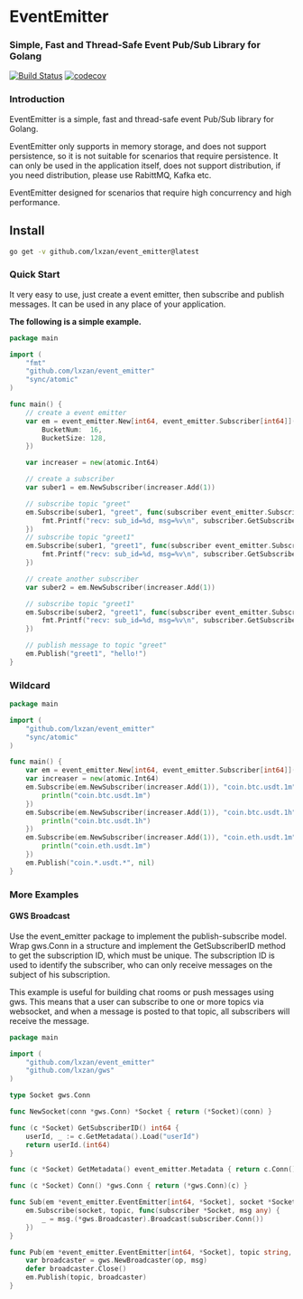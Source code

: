 # EventEmitter

### Simple, Fast and Thread-Safe Event Pub/Sub Library for Golang

[![Build Status][1]][2] [![codecov][3]][4]

[1]: https://github.com/lxzan/event_emitter/actions/workflows/go.yml/badge.svg

[2]: https://github.com/lxzan/event_emitter/actions/workflows/go.yml

[3]: https://codecov.io/gh/lxzan/event_emitter/graph/badge.svg?token=WnGHinZwVR

[4]: https://codecov.io/gh/lxzan/event_emitter

### Introduction

EventEmitter is a simple, fast and thread-safe event Pub/Sub library for Golang.

EventEmitter only supports in memory storage, and does not support persistence, so it is not suitable for scenarios that
require persistence. It can only be used in the application itself, does not support distribution, if you need
distribution, please use RabittMQ, Kafka etc.

EventEmitter designed for scenarios that require high concurrency and high performance.

## Install

```bash
go get -v github.com/lxzan/event_emitter@latest
```

### Quick Start

It very easy to use, just create a event emitter, then subscribe and publish messages. It can be used in any place of
your application.

**The following is a simple example.**

```go
package main

import (
	"fmt"
	"github.com/lxzan/event_emitter"
	"sync/atomic"
)

func main() {
	// create a event emitter
	var em = event_emitter.New[int64, event_emitter.Subscriber[int64]](&event_emitter.Config{
		BucketNum:  16,
		BucketSize: 128,
	})

	var increaser = new(atomic.Int64)

	// create a subscriber
	var suber1 = em.NewSubscriber(increaser.Add(1))

	// subscribe topic "greet"
	em.Subscribe(suber1, "greet", func(subscriber event_emitter.Subscriber[int64], msg any) {
		fmt.Printf("recv: sub_id=%d, msg=%v\n", subscriber.GetSubscriberID(), msg)
	})
	// subscribe topic "greet1"
	em.Subscribe(suber1, "greet1", func(subscriber event_emitter.Subscriber[int64], msg any) {
		fmt.Printf("recv: sub_id=%d, msg=%v\n", subscriber.GetSubscriberID(), msg)
	})

	// create another subscriber
	var suber2 = em.NewSubscriber(increaser.Add(1))

	// subscribe topic "greet1"
	em.Subscribe(suber2, "greet1", func(subscriber event_emitter.Subscriber[int64], msg any) {
		fmt.Printf("recv: sub_id=%d, msg=%v\n", subscriber.GetSubscriberID(), msg)
	})

	// publish message to topic "greet"
	em.Publish("greet1", "hello!")
}

```

### Wildcard

```go
package main

import (
	"github.com/lxzan/event_emitter"
	"sync/atomic"
)

func main() {
	var em = event_emitter.New[int64, event_emitter.Subscriber[int64]](nil)
	var increaser = new(atomic.Int64)
	em.Subscribe(em.NewSubscriber(increaser.Add(1)), "coin.btc.usdt.1m", func(subscriber event_emitter.Subscriber[int64], msg any) {
		println("coin.btc.usdt.1m")
	})
	em.Subscribe(em.NewSubscriber(increaser.Add(1)), "coin.btc.usdt.1h", func(subscriber event_emitter.Subscriber[int64], msg any) {
		println("coin.btc.usdt.1h")
	})
	em.Subscribe(em.NewSubscriber(increaser.Add(1)), "coin.eth.usdt.1m", func(subscriber event_emitter.Subscriber[int64], msg any) {
		println("coin.eth.usdt.1m")
	})
	em.Publish("coin.*.usdt.*", nil)
}

```

### More Examples

#### GWS Broadcast

Use the event_emitter package to implement the publish-subscribe model. Wrap gws.Conn in a structure and implement the
GetSubscriberID method to get the subscription ID, which must be unique. The subscription ID is used to identify the
subscriber, who can only receive messages on the subject of his subscription.

This example is useful for building chat rooms or push messages using gws. This means that a user can subscribe to one
or more topics via websocket, and when a message is posted to that topic, all subscribers will receive the message.

```go
package main

import (
	"github.com/lxzan/event_emitter"
	"github.com/lxzan/gws"
)

type Socket gws.Conn

func NewSocket(conn *gws.Conn) *Socket { return (*Socket)(conn) }

func (c *Socket) GetSubscriberID() int64 {
	userId, _ := c.GetMetadata().Load("userId")
	return userId.(int64)
}

func (c *Socket) GetMetadata() event_emitter.Metadata { return c.Conn().Session() }

func (c *Socket) Conn() *gws.Conn { return (*gws.Conn)(c) }

func Sub(em *event_emitter.EventEmitter[int64, *Socket], socket *Socket, topic string) {
	em.Subscribe(socket, topic, func(subscriber *Socket, msg any) {
		_ = msg.(*gws.Broadcaster).Broadcast(subscriber.Conn())
	})
}

func Pub(em *event_emitter.EventEmitter[int64, *Socket], topic string, op gws.Opcode, msg []byte) {
	var broadcaster = gws.NewBroadcaster(op, msg)
	defer broadcaster.Close()
	em.Publish(topic, broadcaster)
}

```
